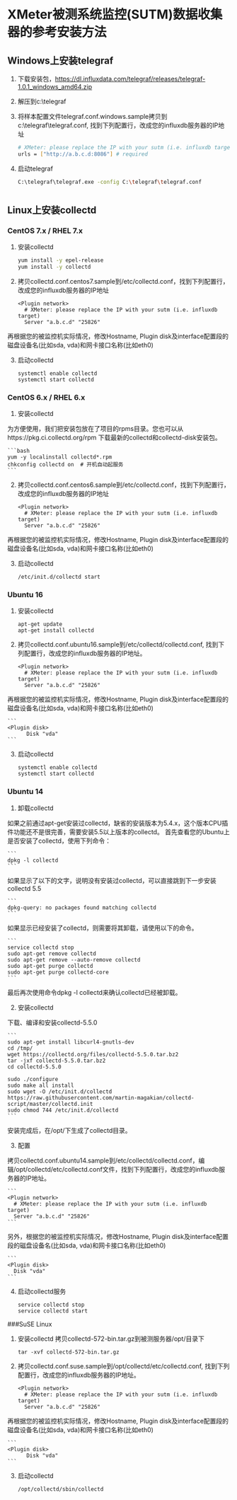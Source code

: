 # XMeter被测系统监控(SUTM)数据收集器的参考安装方法
## Windows上安装telegraf

1. 下载安装包，https://dl.influxdata.com/telegraf/releases/telegraf-1.0.1_windows_amd64.zip
2. 解压到c:\telegraf
3. 将样本配置文件telegraf.conf.windows.sample拷贝到c:\telegraf\telegraf.conf, 找到下列配置行，改成您的influxdb服务器的IP地址

	```bash
	# XMeter: please replace the IP with your sutm (i.e. influxdb target)
	urls = ["http://a.b.c.d:8086"] # required
	```

4. 启动telegraf

	```bash
	C:\telegraf\telegraf.exe -config C:\telegraf\telegraf.conf
	```

# 
## Linux上安装collectd
### CentOS 7.x / RHEL 7.x
1. 安装collectd

	```bash
	yum install -y epel-release
	yum install -y collectd
	```

2. 拷贝collectd.conf.centos7.sample到/etc/collectd.conf，找到下列配置行，改成您的influxdb服务器的IP地址

	```
	<Plugin network>
	  # XMeter: please replace the IP with your sutm (i.e. influxdb target)
	  Server "a.b.c.d" "25826"
	```

再根据您的被监控机实际情况，修改Hostname, Plugin disk及interface配置段的磁盘设备名(比如sda, vda)和网卡接口名称(比如eth0)

3. 启动collectd

	```
	systemctl enable collectd
	systemctl start collectd
	```

### CentOS 6.x / RHEL 6.x
1. 安装collectd

为方便使用，我们把安装包放在了项目的rpms目录。您也可以从https://pkg.ci.collectd.org/rpm 下载最新的collectd和collectd-disk安装包。

	```bash
	yum -y localinstall collectd*.rpm
	chkconfig collectd on  # 开机自动起服务
	```

2. 拷贝collectd.conf.centos6.sample到/etc/collectd.conf，找到下列配置行，改成您的influxdb服务器的IP地址

	```
	<Plugin network>
	  # XMeter: please replace the IP with your sutm (i.e. influxdb target)
	  Server "a.b.c.d" "25826"
	```

再根据您的被监控机实际情况，修改Hostname, Plugin disk及interface配置段的磁盘设备名(比如sda, vda)和网卡接口名称(比如eth0)

3. 启动collectd

	```
	/etc/init.d/collectd start
	```


### Ubuntu 16
1. 安装collectd

	```
	apt-get update
	apt-get install collectd
	```

2. 拷贝collectd.conf.ubuntu16.sample到/etc/collectd/collectd.conf, 找到下列配置行，改成您的influxdb服务器的IP地址。

	```
	<Plugin network>
	  # XMeter: please replace the IP with your sutm (i.e. influxdb target)
	  Server "a.b.c.d" "25826"
	```

再根据您的被监控机实际情况，修改Hostname, Plugin disk及interface配置段的磁盘设备名(比如sda, vda)和网卡接口名称(比如eth0)

	```
	<Plugin disk>
          Disk "vda"
	```

3. 启动collectd

	```
	systemctl enable collectd
	systemctl start collectd
	```

### Ubuntu 14
1. 卸载collectd

如果之前通过apt-get安装过collectd，缺省的安装版本为5.4.x，这个版本CPU插件功能还不是很完善，需要安装5.5以上版本的collectd。
首先查看您的Ubuntu上是否安装了collectd，使用下列命令：

	```
	dpkg -l collectd
	```

如果显示了以下的文字，说明没有安装过collectd，可以直接跳到下一步安装collectd 5.5

	```
	dpkg-query: no packages found matching collectd
	```

如果显示已经安装了collectd，则需要将其卸载，请使用以下的命令。

	```
	service collectd stop
	sudo apt-get remove collectd
	sudo apt-get remove --auto-remove collectd
	sudo apt-get purge collectd
	sudo apt-get purge collectd-core
	```

最后再次使用命令dpkg -l collectd来确认collectd已经被卸载。

2. 安装collectd

下载、编译和安装collectd-5.5.0

	```
	sudo apt-get install libcurl4-gnutls-dev
	cd /tmp/
	wget https://collectd.org/files/collectd-5.5.0.tar.bz2
	tar -jxf collectd-5.5.0.tar.bz2
	cd collectd-5.5.0

	sudo ./configure
	sudo make all install
	sudo wget -O /etc/init.d/collectd https://raw.githubusercontent.com/martin-magakian/collectd-script/master/collectd.init
	sudo chmod 744 /etc/init.d/collectd
	```

安装完成后，在/opt/下生成了collectd目录。

3. 配置

拷贝collectd.conf.ubuntu14.sample到/etc/collectd/collectd.conf，编辑/opt/collectd/etc/collectd.conf文件，找到下列配置行，改成您的influxdb服务器的IP地址。

	```
	<Plugin network>
	  # XMeter: please replace the IP with your sutm (i.e. influxdb target)
	  Server "a.b.c.d" "25826"
	```

另外，根据您的被监控机实际情况，修改Hostname, Plugin disk及interface配置段的磁盘设备名(比如sda, vda)和网卡接口名称(比如eth0)

	```
	<Plugin disk>
	  Disk "vda"
	```

4. 启动collectd服务

	```
	service collectd stop
	service collectd start
	```
###SuSE Linux

1. 安装collectd
拷贝collectd-572-bin.tar.gz到被测服务器/opt/目录下

	```
	tar -xvf collectd-572-bin.tar.gz
	```

2. 拷贝collectd.conf.suse.sample到/opt/collectd/etc/collectd.conf, 找到下列配置行，改成您的influxdb服务器的IP地址。

	```
	<Plugin network>
	  # XMeter: please replace the IP with your sutm (i.e. influxdb target)
	  Server "a.b.c.d" "25826"
	```

再根据您的被监控机实际情况，修改Hostname, Plugin disk及interface配置段的磁盘设备名(比如sda, vda)和网卡接口名称(比如eth0)

	```
	<Plugin disk>
          Disk "vda"
	```

3. 启动collectd

	```
	/opt/collectd/sbin/collectd
	```
